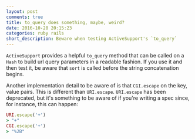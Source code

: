 ```yaml
---
layout: post
comments: true
title: to_query does something, maybe, weird?
date: 2016-10-28 20:15:23
categories: ruby rails
short_description: Beware when testing ActiveSupport's `to_query`
---
```


`ActiveSupport` provides a helpful `to_query` method that can be called on a `Hash` to build
url query parameters in a readable fashion. If you use it and then test it, be aware that
`sort` is called before the string concatenation begins.

Another implementation detail to be aware of is that `CGI.escape` on the key, value pairs.
This is different than `URI.escape`. `URI.escape` has been deprecated, but it's something
to be aware of if you're writing a spec since, for instance, this can happen:

```ruby
URI.escape('+')
> "+"
CGI.escape('+')
> "%2B"
```
